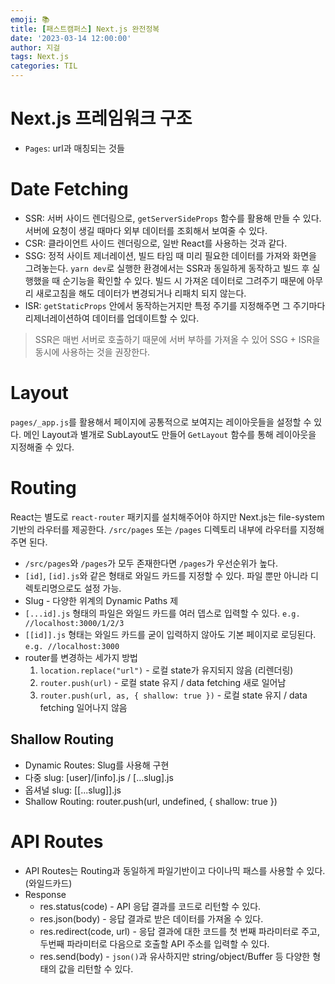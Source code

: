 ```yaml
---
emoji: 📚
title: [패스트캠퍼스] Next.js 완전정복
date: '2023-03-14 12:00:00'
author: 지걸
tags: Next.js
categories: TIL
---
```


# Next.js 프레임워크 구조
- `Pages`: url과 매칭되는 것들

# Date Fetching
- SSR: 서버 사이드 렌더링으로, `getServerSideProps` 함수를 활용해 만들 수 있다. 서버에
요청이 생길 때마다 외부 데이터를 조회해서 보여줄 수 있다.
- CSR: 클라이언트 사이드 렌더링으로, 일반 React를 사용하는 것과 같다.
- SSG: 정적 사이트 제너레이션, 빌드 타임 때 미리 필요한 데이터를 가져와 화면을 그려놓는다. `yarn dev`로 실행한 환경에서는
SSR과 동일하게 동작하고 빌드 후 실행했을 때 순기능을 확인할 수 있다. 빌드 시 가져온 데이터로 그려주기 때문에 아무리 새로고침을 해도 데이터가 변경되거나 리패치 되지 않는다.
- ISR: `getStaticProps` 안에서 동작하는거지만 특정 주기를 지정해주면 그 주기마다 리제너레이션하여 데이터를 업데이트할 수 있다.

> SSR은 매번 서버로 호출하기 때문에 서버 부하를 가져올 수 있어 SSG + ISR을 동시에 사용하는 것을 권장한다.

# Layout
`pages/_app.js`를 활용해서 페이지에 공통적으로 보여지는 레이아웃들을 설정할 수 있다. 메인 Layout과 별개로 SubLayout도 만들어
`GetLayout` 함수를 통해 레이아웃을 지정해줄 수 있다.

# Routing
React는 별도로 `react-router` 패키지를 설치해주어야 하지만 Next.js는 file-system 기반의 라우터를 제공한다.
`/src/pages` 또는 `/pages` 디렉토리 내부에 라우터를 지정해주면 된다.
- `/src/pages`와 `/pages`가 모두 존재한다면 `/pages`가 우선순위가 높다.
- `[id]`, `[id].js`와 같은 형태로 와일드 카드를 지정할 수 있다. 파일 뿐만 아니라 디렉토리명으로도 설정 가능.
- Slug - 다양한 위계의 Dynamic Paths 제 
- `[...id].js` 형태의 파일은 와일드 카드를 여러 뎁스로 입력할 수 있다. `e.g. //localhost:3000/1/2/3`
- `[[id]].js` 형태는 와일드 카드를 굳이 입력하지 않아도 기본 페이지로 로딩된다. `e.g. //localhost:3000`
- router를 변경하는 세가지 방법
  1. `location.replace("url")` - 로컬 state가 유지되지 않음 (리렌더링)
  2. `router.push(url)` - 로컬 state 유지 / data fetching 새로 일어남
  3. `router.push(url, as, { shallow: true })` - 로컬 state 유지 / data fetching 일어나지 않음

## Shallow Routing
- Dynamic Routes: Slug를 사용해 구현
- 다중 slug: [user]/[info].js / [...slug].js
- 옵셔널 slug: [[...slug]].js
- Shallow Routing: router.push(url, undefined, { shallow: true })

# API Routes
- API Routes는 Routing과 동일하게 파일기반이고 다이나믹 패스를 사용할 수 있다. (와일드카드)
- Response
  - res.status(code) - API 응답 결과를 코드로 리턴할 수 있다.
  - res.json(body) - 응답 결과로 받은 데이터를 가져올 수 있다.
  - res.redirect(code, url) - 응답 결과에 대한 코드를 첫 번째 파라미터로 주고, 두번째 파라미터로 다음으로 호출할 API 주소를 입력할 수 있다.
  - res.send(body) - `json()`과 유사하지만 string/object/Buffer 등 다양한 형태의 값을 리턴할 수 있다.
